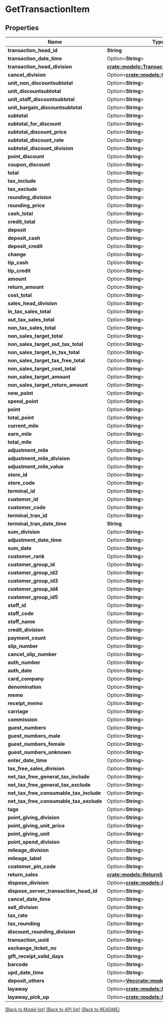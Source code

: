 # GetTransactionItem

## Properties

Name | Type | Description | Notes
------------ | ------------- | ------------- | -------------
**transaction_head_id** | **String** |  | 
**transaction_date_time** | Option<**String**> |  | [optional]
**transaction_head_division** | [**crate::models::TransactionHeadDivision**](transactionHeadDivision.md) |  | 
**cancel_division** | Option<[**crate::models::CancelDivision**](cancelDivision.md)> |  | [optional]
**unit_non_discountsubtotal** | Option<**String**> |  | [optional]
**unit_discountsubtotal** | Option<**String**> |  | [optional]
**unit_staff_discountsubtotal** | Option<**String**> |  | [optional]
**unit_bargain_discountsubtotal** | Option<**String**> |  | [optional]
**subtotal** | Option<**String**> |  | [optional]
**subtotal_for_discount** | Option<**String**> |  | [optional]
**subtotal_discount_price** | Option<**String**> |  | [optional]
**subtotal_discount_rate** | Option<**String**> |  | [optional]
**subtotal_discount_division** | Option<**String**> |  | [optional]
**point_discount** | Option<**String**> |  | [optional]
**coupon_discount** | Option<**String**> |  | [optional]
**total** | Option<**String**> |  | [optional]
**tax_include** | Option<**String**> |  | [optional]
**tax_exclude** | Option<**String**> |  | [optional]
**rounding_division** | Option<**String**> |  | [optional]
**rounding_price** | Option<**String**> |  | [optional]
**cash_total** | Option<**String**> |  | [optional]
**credit_total** | Option<**String**> |  | [optional]
**deposit** | Option<**String**> |  | [optional]
**deposit_cash** | Option<**String**> |  | [optional]
**deposit_credit** | Option<**String**> |  | [optional]
**change** | Option<**String**> |  | [optional]
**tip_cash** | Option<**String**> |  | [optional]
**tip_credit** | Option<**String**> |  | [optional]
**amount** | Option<**String**> |  | [optional]
**return_amount** | Option<**String**> |  | [optional]
**cost_total** | Option<**String**> |  | [optional]
**sales_head_division** | Option<**String**> |  | [optional]
**in_tax_sales_total** | Option<**String**> |  | [optional]
**out_tax_sales_total** | Option<**String**> |  | [optional]
**non_tax_sales_total** | Option<**String**> |  | [optional]
**non_sales_target_total** | Option<**String**> |  | [optional]
**non_sales_target_out_tax_total** | Option<**String**> |  | [optional]
**non_sales_target_in_tax_total** | Option<**String**> |  | [optional]
**non_sales_target_tax_free_total** | Option<**String**> |  | [optional]
**non_sales_target_cost_total** | Option<**String**> |  | [optional]
**non_sales_target_amount** | Option<**String**> |  | [optional]
**non_sales_target_return_amount** | Option<**String**> |  | [optional]
**new_point** | Option<**String**> |  | [optional]
**spend_point** | Option<**String**> |  | [optional]
**point** | Option<**String**> |  | [optional]
**total_point** | Option<**String**> |  | [optional]
**current_mile** | Option<**String**> |  | [optional]
**earn_mile** | Option<**String**> |  | [optional]
**total_mile** | Option<**String**> |  | [optional]
**adjustment_mile** | Option<**String**> |  | [optional]
**adjustment_mile_division** | Option<**String**> |  | [optional]
**adjustment_mile_value** | Option<**String**> |  | [optional]
**store_id** | Option<**String**> |  | [optional]
**store_code** | Option<**String**> |  | [optional]
**terminal_id** | Option<**String**> |  | [optional]
**customer_id** | Option<**String**> |  | [optional]
**customer_code** | Option<**String**> |  | [optional]
**terminal_tran_id** | Option<**String**> |  | [optional]
**terminal_tran_date_time** | **String** |  | 
**sum_division** | Option<**String**> |  | [optional]
**adjustment_date_time** | Option<**String**> |  | [optional]
**sum_date** | Option<**String**> |  | [optional]
**customer_rank** | Option<**String**> |  | [optional]
**customer_group_id** | Option<**String**> |  | [optional]
**customer_group_id2** | Option<**String**> |  | [optional]
**customer_group_id3** | Option<**String**> |  | [optional]
**customer_group_id4** | Option<**String**> |  | [optional]
**customer_group_id5** | Option<**String**> |  | [optional]
**staff_id** | Option<**String**> |  | [optional]
**staff_code** | Option<**String**> |  | [optional]
**staff_name** | Option<**String**> |  | [optional]
**credit_division** | Option<**String**> |  | [optional]
**payment_count** | Option<**String**> |  | [optional]
**slip_number** | Option<**String**> |  | [optional]
**cancel_slip_number** | Option<**String**> |  | [optional]
**auth_number** | Option<**String**> |  | [optional]
**auth_date** | Option<**String**> |  | [optional]
**card_company** | Option<**String**> |  | [optional]
**denomination** | Option<**String**> |  | [optional]
**memo** | Option<**String**> |  | [optional]
**receipt_memo** | Option<**String**> |  | [optional]
**carriage** | Option<**String**> |  | [optional]
**commission** | Option<**String**> |  | [optional]
**guest_numbers** | Option<**String**> |  | [optional]
**guest_numbers_male** | Option<**String**> |  | [optional]
**guest_numbers_female** | Option<**String**> |  | [optional]
**guest_numbers_unknown** | Option<**String**> |  | [optional]
**enter_date_time** | Option<**String**> |  | [optional]
**tax_free_sales_division** | Option<**String**> |  | [optional]
**net_tax_free_general_tax_include** | Option<**String**> |  | [optional]
**net_tax_free_general_tax_exclude** | Option<**String**> |  | [optional]
**net_tax_free_consumable_tax_include** | Option<**String**> |  | [optional]
**net_tax_free_consumable_tax_exclude** | Option<**String**> |  | [optional]
**tags** | Option<**String**> |  | [optional]
**point_giving_division** | Option<**String**> |  | [optional]
**point_giving_unit_price** | Option<**String**> |  | [optional]
**point_giving_unit** | Option<**String**> |  | [optional]
**point_spend_division** | Option<**String**> |  | [optional]
**mileage_division** | Option<**String**> |  | [optional]
**mileage_label** | Option<**String**> |  | [optional]
**customer_pin_code** | Option<**String**> |  | [optional]
**return_sales** | [**crate::models::ReturnSales**](returnSales.md) |  | 
**dispose_division** | Option<[**crate::models::DisposeDivision**](disposeDivision.md)> |  | [optional]
**dispose_server_transaction_head_id** | Option<**String**> |  | [optional]
**cancel_date_time** | Option<**String**> |  | [optional]
**sell_division** | Option<**String**> |  | [optional]
**tax_rate** | Option<**String**> |  | [optional]
**tax_rounding** | Option<**String**> |  | [optional]
**discount_rounding_division** | Option<**String**> |  | [optional]
**transaction_uuid** | Option<**String**> |  | [optional]
**exchange_ticket_no** | Option<**String**> |  | [optional]
**gift_receipt_valid_days** | Option<**String**> |  | [optional]
**barcode** | Option<**String**> |  | [optional]
**upd_date_time** | Option<**String**> |  | [optional]
**deposit_others** | Option<[**Vec<crate::models::DepositOthers>**](depositOthers.md)> |  | [optional]
**layaway** | Option<[**crate::models::Layaway**](layaway.md)> |  | [optional]
**layaway_pick_up** | Option<[**crate::models::LayawayPickUp**](layawayPickUp.md)> |  | [optional]

[[Back to Model list]](../README.md#documentation-for-models) [[Back to API list]](../README.md#documentation-for-api-endpoints) [[Back to README]](../README.md)



